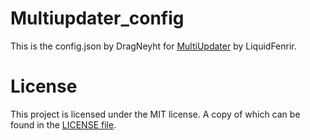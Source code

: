# Multiupdater_config
This is the config.json by DragNeyht for [MultiUpdater](https://github.com/LiquidFenrir/MultiUpdater) by LiquidFenrir.

# License
This project is licensed under the MIT license. A copy of which can be found in the [LICENSE file](https://github.com/DragNeyht/Multiupdater_config/blob/master/LICENSE).

